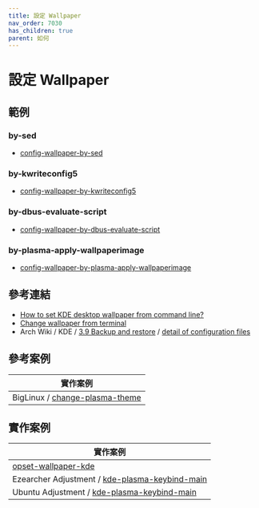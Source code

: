 ```yaml
---
title: 設定 Wallpaper
nav_order: 7030
has_children: true
parent: 如何
---
```



# 設定 Wallpaper


## 範例

### by-sed

* [config-wallpaper-by-sed](https://github.com/samwhelp/note-about-kde/blob/gh-pages/_demo/howto/config-wallpaper-by-command/config-wallpaper-by-sed/config-install.sh)


### by-kwriteconfig5

* [config-wallpaper-by-kwriteconfig5](https://github.com/samwhelp/note-about-kde/tree/gh-pages/_demo/howto/config-wallpaper-by-command/config-wallpaper-by-kwriteconfig5/config-install.sh)


### by-dbus-evaluate-script

* [config-wallpaper-by-dbus-evaluate-script](https://github.com/samwhelp/note-about-kde/blob/gh-pages/_demo/howto/config-wallpaper-by-command/config-wallpaper-by-dbus-evaluate-script/config-install.sh)


### by-plasma-apply-wallpaperimage

* [config-wallpaper-by-plasma-apply-wallpaperimage](https://github.com/samwhelp/note-about-kde/tree/gh-pages/_demo/howto/config-wallpaper-by-command/config-wallpaper-by-plasma-apply-wallpaperimage/config-install.sh)


## 參考連結

* [How to set KDE desktop wallpaper from command line?](https://superuser.com/questions/488232/how-to-set-kde-desktop-wallpaper-from-command-line)
* [Change wallpaper from terminal](https://www.reddit.com/r/kde/comments/65pmhj/change_wallpaper_from_terminal/)
* Arch Wiki / KDE / [3.9 Backup and restore](https://wiki.archlinux.org/title/KDE#Backup_and_restore) / [detail of configuration files](https://github.com/shalva97/kde-configuration-files)


## 參考案例

| 實作案例 |
| --- |
| BigLinux / [change-plasma-theme](https://github.com/biglinux/biglinux-session-and-themes/blob/main/usr/bin/change-plasma-theme#L32) |


## 實作案例

| 實作案例 |
| --- |
| [opset-wallpaper-kde](https://samwhelp.github.io/note-about-wallpaper/read/project/opset-wallpaper/opset-wallpaper-kde.html) |
| Ezearcher Adjustment / [kde-plasma-keybind-main](https://github.com/samwhelp/ezarcher-adjustment/tree/main/prototype/de/kde-plasma/part/keybind/kde-plasma-keybind-main) |
| Ubuntu Adjustment / [kde-plasma-keybind-main](https://github.com/samwhelp/note-about-ubuntu/tree/gh-pages/_legacy/22.10/adjustment/de/kde-plasma/part/keybind/kde-plasma-keybind-main) |
